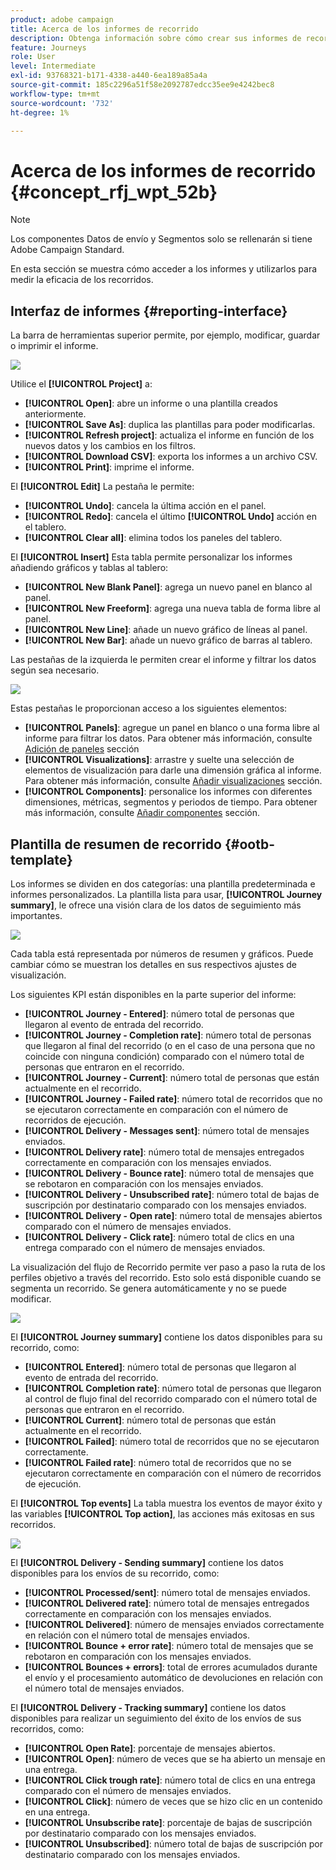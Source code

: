 ```yaml
---
product: adobe campaign
title: Acerca de los informes de recorrido
description: Obtenga información sobre cómo crear sus informes de recorrido
feature: Journeys
role: User
level: Intermediate
exl-id: 93768321-b171-4338-a440-6ea189a85a4a
source-git-commit: 185c2296a51f58e2092787edcc35ee9e4242bec8
workflow-type: tm+mt
source-wordcount: '732'
ht-degree: 1%

---
```


# Acerca de los informes de recorrido {#concept_rfj_wpt_52b}

>[!NOTE]
>
>Los componentes Datos de envío y Segmentos solo se rellenarán si tiene Adobe Campaign Standard.

En esta sección se muestra cómo acceder a los informes y utilizarlos para medir la eficacia de los recorridos.

## Interfaz de informes {#reporting-interface}

La barra de herramientas superior permite, por ejemplo, modificar, guardar o imprimir el informe.

![](../assets/dynamic_report_toolbar.png)

Utilice el **[!UICONTROL Project]** a:

* **[!UICONTROL Open]**: abre un informe o una plantilla creados anteriormente.
* **[!UICONTROL Save As]**: duplica las plantillas para poder modificarlas.
* **[!UICONTROL Refresh project]**: actualiza el informe en función de los nuevos datos y los cambios en los filtros.
* **[!UICONTROL Download CSV]**: exporta los informes a un archivo CSV.
* **[!UICONTROL Print]**: imprime el informe.

El **[!UICONTROL Edit]** La pestaña le permite:

* **[!UICONTROL Undo]**: cancela la última acción en el panel.
* **[!UICONTROL Redo]**: cancela el último **[!UICONTROL Undo]** acción en el tablero.
* **[!UICONTROL Clear all]**: elimina todos los paneles del tablero.

El **[!UICONTROL Insert]** Esta tabla permite personalizar los informes añadiendo gráficos y tablas al tablero:

* **[!UICONTROL New Blank Panel]**: agrega un nuevo panel en blanco al panel.
* **[!UICONTROL New Freeform]**: agrega una nueva tabla de forma libre al panel.
* **[!UICONTROL New Line]**: añade un nuevo gráfico de líneas al panel.
* **[!UICONTROL New Bar]**: añade un nuevo gráfico de barras al tablero.

Las pestañas de la izquierda le permiten crear el informe y filtrar los datos según sea necesario.

![](../assets/dynamic_report_interface.png)

Estas pestañas le proporcionan acceso a los siguientes elementos:

* **[!UICONTROL Panels]**: agregue un panel en blanco o una forma libre al informe para filtrar los datos. Para obtener más información, consulte [Adición de paneles](../reporting/creating-your-journey-reports.md#adding-panels) sección
* **[!UICONTROL Visualizations]**: arrastre y suelte una selección de elementos de visualización para darle una dimensión gráfica al informe. Para obtener más información, consulte [Añadir visualizaciones](../reporting/creating-your-journey-reports.md#adding-visualizations) sección.
* **[!UICONTROL Components]**: personalice los informes con diferentes dimensiones, métricas, segmentos y periodos de tiempo. Para obtener más información, consulte [Añadir componentes](../reporting/creating-your-journey-reports.md#adding-components) sección.

## Plantilla de resumen de recorrido {#ootb-template}

Los informes se dividen en dos categorías: una plantilla predeterminada e informes personalizados.
La plantilla lista para usar, **[!UICONTROL Journey summary]**, le ofrece una visión clara de los datos de seguimiento más importantes.

![](../assets/dynamic_report_journey_8.png)

Cada tabla está representada por números de resumen y gráficos. Puede cambiar cómo se muestran los detalles en sus respectivos ajustes de visualización.

Los siguientes KPI están disponibles en la parte superior del informe:

* **[!UICONTROL Journey - Entered]**: número total de personas que llegaron al evento de entrada del recorrido.
* **[!UICONTROL Journey - Completion rate]**: número total de personas que llegaron al final del recorrido (o en el caso de una persona que no coincide con ninguna condición) comparado con el número total de personas que entraron en el recorrido.
* **[!UICONTROL Journey - Current]**: número total de personas que están actualmente en el recorrido.
* **[!UICONTROL Journey - Failed rate]**: número total de recorridos que no se ejecutaron correctamente en comparación con el número de recorridos de ejecución.
* **[!UICONTROL Delivery - Messages sent]**: número total de mensajes enviados.
* **[!UICONTROL Delivery rate]**: número total de mensajes entregados correctamente en comparación con los mensajes enviados.
* **[!UICONTROL Delivery - Bounce rate]**: número total de mensajes que se rebotaron en comparación con los mensajes enviados.
* **[!UICONTROL Delivery - Unsubscribed rate]**: número total de bajas de suscripción por destinatario comparado con los mensajes enviados.
* **[!UICONTROL Delivery - Open rate]**: número total de mensajes abiertos comparado con el número de mensajes enviados.
* **[!UICONTROL Delivery - Click rate]**: número total de clics en una entrega comparado con el número de mensajes enviados.

La visualización del flujo de Recorrido permite ver paso a paso la ruta de los perfiles objetivo a través del recorrido. Esto solo está disponible cuando se segmenta un recorrido. Se genera automáticamente y no se puede modificar.

![](../assets/dynamic_report_journey_10.png)

El **[!UICONTROL Journey summary]** contiene los datos disponibles para su recorrido, como:

* **[!UICONTROL Entered]**: número total de personas que llegaron al evento de entrada del recorrido.
* **[!UICONTROL Completion rate]**: número total de personas que llegaron al control de flujo final del recorrido comparado con el número total de personas que entraron en el recorrido.
* **[!UICONTROL Current]**: número total de personas que están actualmente en el recorrido.
* **[!UICONTROL Failed]**: número total de recorridos que no se ejecutaron correctamente.
* **[!UICONTROL Failed rate]**: número total de recorridos que no se ejecutaron correctamente en comparación con el número de recorridos de ejecución.

El **[!UICONTROL Top events]** La tabla muestra los eventos de mayor éxito y las variables **[!UICONTROL Top action]**, las acciones más exitosas en sus recorridos.

![](../assets/dynamic_report_journey_11.png)

El **[!UICONTROL Delivery - Sending summary]** contiene los datos disponibles para los envíos de su recorrido, como:

* **[!UICONTROL Processed/sent]**: número total de mensajes enviados.
* **[!UICONTROL Delivered rate]**: número total de mensajes entregados correctamente en comparación con los mensajes enviados.
* **[!UICONTROL Delivered]**: número de mensajes enviados correctamente en relación con el número total de mensajes enviados.
* **[!UICONTROL Bounce + error rate]**: número total de mensajes que se rebotaron en comparación con los mensajes enviados.
* **[!UICONTROL Bounces + errors]**: total de errores acumulados durante el envío y el procesamiento automático de devoluciones en relación con el número total de mensajes enviados.

El **[!UICONTROL Delivery - Tracking summary]** contiene los datos disponibles para realizar un seguimiento del éxito de los envíos de sus recorridos, como:

* **[!UICONTROL Open Rate]**: porcentaje de mensajes abiertos.
* **[!UICONTROL Open]**: número de veces que se ha abierto un mensaje en una entrega.
* **[!UICONTROL Click trough rate]**: número total de clics en una entrega comparado con el número de mensajes enviados.
* **[!UICONTROL Click]**: número de veces que se hizo clic en un contenido en una entrega.
* **[!UICONTROL Unsubscribe rate]**: porcentaje de bajas de suscripción por destinatario comparado con los mensajes enviados.
* **[!UICONTROL Unsubscribed]**: número total de bajas de suscripción por destinatario comparado con los mensajes enviados.
